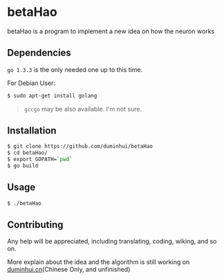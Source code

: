 # betaHao

betaHao is a program to implement a new idea on how the neuron works

## Dependencies

`go 1.3.3` is the only needed one up to this time.

For Debian User:

```bash
$ sudo apt-get install golang
```
> `gccgo` may be also available. I'm not sure.

## Installation

```bash 
$ git clone https://github.com/duminhui/betaHao
$ cd betaHao/
$ export GOPATH=`pwd`
$ go build
```

## Usage

```bash
$ ./betaHao
```

## Contributing

Any help will be appreciated, including translating, coding, wiking, and so on.

More explain about the idea and the algorithm is still working on [duminhui.cn](http://duminhui.cn/post/article/neuron-simulation)(Chinese Only, and unfinished)

